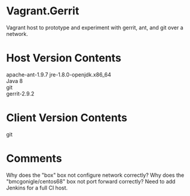 # Vagrant.Gerrit
Vagrant host to prototype and experiment with gerrit, ant, and git over a network. 

Host Version Contents
========
apache-ant-1.9.7
jre-1.8.0-openjdk.x86_64  
Java 8  
git  
gerrit-2.9.2    

Client Version Contents
========
git  

Comments
========
Why does the "box" box not configure network correctly?
Why does the "bmcgonigle/centos68" box not port forward correctly? 
Need to add Jenkins for a full CI host. 
